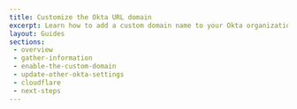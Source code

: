 ```yaml
---
title: Customize the Okta URL domain
excerpt: Learn how to add a custom domain name to your Okta organization.
layout: Guides
sections:
 - overview
 - gather-information
 - enable-the-custom-domain
 - update-other-okta-settings
 - cloudflare
 - next-steps
---
```

